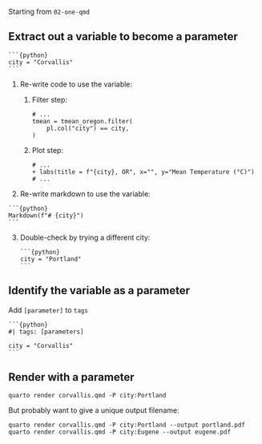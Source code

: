 Starting from `02-one-qmd`

## Extract out a variable to become a parameter

````
```{python}
city = "Corvallis"
```
````

1.  Re-write code to use the variable:

    1.  Filter step:
        ```{python}
        # ...
        tmean = tmean_oregon.filter(
            pl.col("city") == city,
        )
        ```

    2.  Plot step:

        ```{python}
        # ...
        + labs(title = f"{city}, OR", x="", y="Mean Temperature (°C)")
        # ...
        ```

2. Re-write markdown to use the variable:

````
```{python}
Markdown(f"# {city}")
```
````

3.  Double-check by trying a different city:

    ````
    ```{python}
    city = "Portland"
    ``` 
    ````   

## Identify the variable as a parameter

Add `[parameter]` to `tags`

````
```{python}
#| tags: [parameters]

city = "Corvallis"
```
````

## Render with a parameter


```{bash}
quarto render corvallis.qmd -P city:Portland 
```


But probably want to give a unique output filename:

```{bash}
quarto render corvallis.qmd -P city:Portland --output portland.pdf
quarto render corvallis.qmd -P city:Eugene --output eugene.pdf
```

